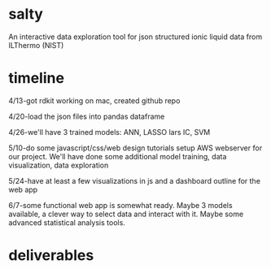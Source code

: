 # salty
An interactive data exploration tool for json structured ionic liquid data from ILThermo (NIST)

# timeline
4/13-got rdkit working on mac, created github repo

4/20-load the json files into pandas dataframe

4/26-we'll have 3 trained models: ANN, LASSO lars IC, SVM

5/10-do some javascript/css/web design tutorials setup AWS webserver for our project.
	We'll have done some additional model training, data visualization, data exploration

5/24-have at least a few visualizations in js and a dashboard outline for the web app

6/7-some functional web app is somewhat ready. Maybe 3 models available, a clever way to 
	select data and interact with it. Maybe some advanced statistical analysis tools.

# deliverables
